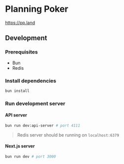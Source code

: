 # Planning Poker

https://pp.land

## Development

### Prerequisites

- Bun
- Redis

### Install dependencies

```bash
bun install
```

### Run development server

#### API server

```bash
bun run dev:api-server # port 4111
```

> Redis server should be running on `localhost:6379`

#### Next.js server

```bash
bun run dev # port 3000
```
